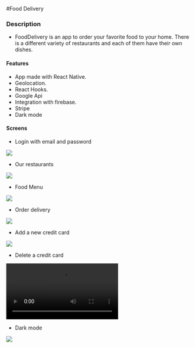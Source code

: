 #Food Delivery

### Description
- FoodDelivery is an app to order your favorite food to your home. There is a different variety of restaurants and each of them have their own dishes.

#### Features
- App made with React Native.
- Geolocation.
- React Hooks.
- Google Api
- Integration with firebase.
- Stripe
- Dark mode

#### Screens
- Login with email and password

![](https://github.com/Zunirry/FoodDelivery/blob/main/gif/login.gif)

- Our restaurants

![](https://github.com/Zunirry/FoodDelivery/blob/main/gif/restaurants.gif)

- Food Menu

![](https://github.com/Zunirry/FoodDelivery/blob/main/gif/menu.gif)

- Order delivery

![](https://github.com/Zunirry/FoodDelivery/blob/main/gif/order-delivery.gif)

- Add a new credit card

![](https://github.com/Zunirry/FoodDelivery/blob/main/gif/add-creditCard.gif)

- Delete a credit card

![](https://github.com/Zunirry/FoodDelivery/blob/main/gif/remove-creditcard.mp4)

- Dark mode

![](https://github.com/Zunirry/FoodDelivery/blob/main/gif/darkMode.gif)
